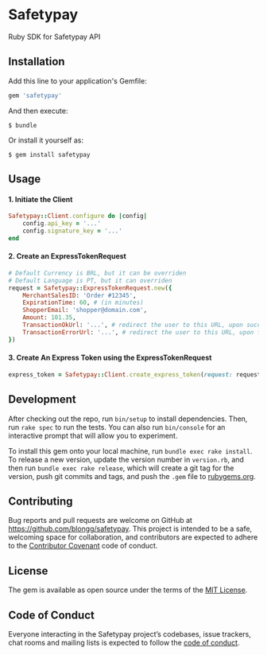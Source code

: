 # Safetypay

Ruby SDK for Safetypay API

## Installation

Add this line to your application's Gemfile:

```ruby
gem 'safetypay'
```

And then execute:

    $ bundle

Or install it yourself as:

    $ gem install safetypay

## Usage

#### 1. Initiate the Client

```ruby
Safetypay::Client.configure do |config|
    config.api_key = '...'
    config.signature_key = '...'
end
```

#### 2. Create an ExpressTokenRequest

```ruby
# Default Currency is BRL, but it can be overriden
# Default Language is PT, but it can overriden
request = Safetypay::ExpressTokenRequest.new({
    MerchantSalesID: 'Order #12345',
    ExpirationTime: 60, # (in minutes)
    ShopperEmail: 'shopper@domain.com',
    Amount: 101.35,
    TransactionOkUrl: '...', # redirect the user to this URL, upon successful transaction
    TransactionErrorUrl: '...', # redirect the user to this URL, upon failed transaction
})
```

#### 3. Create An Express Token using the ExpressTokenRequest
```ruby
express_token = Safetypay::Client.create_express_token(request: request)
```

## Development

After checking out the repo, run `bin/setup` to install dependencies. Then, run `rake spec` to run the tests. You can also run `bin/console` for an interactive prompt that will allow you to experiment.

To install this gem onto your local machine, run `bundle exec rake install`. To release a new version, update the version number in `version.rb`, and then run `bundle exec rake release`, which will create a git tag for the version, push git commits and tags, and push the `.gem` file to [rubygems.org](https://rubygems.org).

## Contributing

Bug reports and pull requests are welcome on GitHub at https://github.com/blongg/safetypay. This project is intended to be a safe, welcoming space for collaboration, and contributors are expected to adhere to the [Contributor Covenant](http://contributor-covenant.org) code of conduct.

## License

The gem is available as open source under the terms of the [MIT License](https://opensource.org/licenses/MIT).

## Code of Conduct

Everyone interacting in the Safetypay project’s codebases, issue trackers, chat rooms and mailing lists is expected to follow the [code of conduct](https://github.com/blongg/safetypay/blob/master/CODE_OF_CONDUCT.md).
